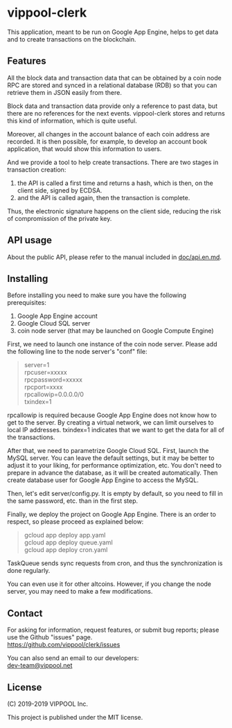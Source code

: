 # vippool-clerk

This application, meant to be run on Google App Engine,
helps to get data and to create transactions on the blockchain.

## Features

All the block data and transaction data that can be obtained by a coin node RPC
are stored and synced in a relational database (RDB)
so that you can retrieve them in JSON easily from there.

Block data and transaction data provide only a reference to past data,
but there are no references for the next events.
vippool-clerk stores and returns this kind of information, which is quite useful.

Moreover, all changes in the account balance of each coin address are recorded.
It is then possible, for example, to develop an account book application,
that would show this information to users.

And we provide a tool to help create transactions.
There are two stages in transaction creation:
1. the API is called a first time and returns a hash, which is then, on the client side, signed by ECDSA.
2. and the API is called again, then the transaction is complete.

Thus, the electronic signature happens on the client side,
reducing the risk of compromission of the private key.

## API usage

About the public API, please refer to the manual included in [doc/api.en.md](doc/api.en.md).

## Installing

Before installing you need to make sure you have the following prerequisites:
1. Google App Engine account
2. Google Cloud SQL server
3. coin node server (that may be launched on Google Compute Engine)

First, we need to launch one instance of the coin node server.
Please add the following line to the node server's "conf" file:
> server=1  
> rpcuser=xxxxx  
> rpcpassword=xxxxx  
> rpcport=xxxx  
> rpcallowip=0.0.0.0/0  
> txindex=1

rpcallowip is required because Google App Engine does not know how to get to the server.
By creating a virtual network, we can limit ourselves to local IP addresses.
txindex=1 indicates that we want to get the data for all of the transactions.

After that, we need to parametrize Google Cloud SQL.
First, launch the MySQL server. You can leave the default settings,
but it may be better to adjust it to your liking, for performance optimization, etc.
You don't need to prepare in advance the database, as it will be created automatically.
Then create database user for Google App Engine to access the MySQL.

Then, let's edit server/config.py.
It is empty by default, so you need to fill in the same password, etc. than in the first step. 

Finally, we deploy the project on Google App Engine.
There is an order to respect, so please proceed as explained below:
> gcloud app deploy app.yaml  
> gcloud app deploy queue.yaml  
> gcloud app deploy cron.yaml

TaskQueue sends sync requests from cron, and thus the synchronization is done regularly.

You can even use it for other altcoins.
However, if you change the node server, you may need to make a few modifications.

## Contact

For asking for information, request features, or submit bug reports; please use the Github "issues" page.  
https://github.com/vippool/clerk/issues

You can also send an email to our developers:  
dev-team@vippool.net

## License

(C) 2019-2019 VIPPOOL Inc.

This project is published under the MIT license.
